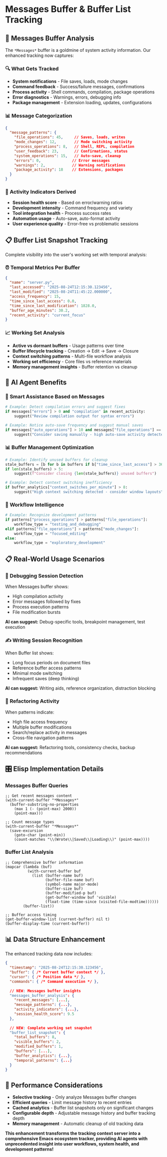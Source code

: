 <!-- ---
!-- Timestamp: 2025-08-24 22:16:24
!-- Author: ywatanabe
!-- File: /home/ywatanabe/proj/emacs_tracker/examples/messages_and_buffers_tracking.md
!-- --- -->

# Messages Buffer & Buffer List Tracking

## 📨 **Messages Buffer Analysis**

The `*Messages*` buffer is a goldmine of system activity information. Our enhanced tracking now captures:

### 🔍 **What Gets Tracked**
- **System notifications** - File saves, loads, mode changes
- **Command feedback** - Success/failure messages, confirmations  
- **Process activity** - Shell commands, compilation, package operations
- **Error diagnostics** - Warnings, errors, debugging info
- **Package management** - Extension loading, updates, configurations

### 📊 **Message Categorization**
```json
{
  "message_patterns": {
    "file_operations": 45,     // Saves, loads, writes
    "mode_changes": 12,        // Mode switching activity  
    "process_operations": 8,   // Shell, REPL, compilation
    "user_feedback": 23,       // Confirmations, status
    "system_operations": 15,   // Auto-save, cleanup
    "errors": 0,              // Error messages
    "warnings": 2,            // Warning notifications
    "package_activity": 18    // Extensions, packages
  }
}
```

### 🎯 **Activity Indicators Derived**
- **Session health score** - Based on error/warning ratios
- **Development intensity** - Command frequency and variety
- **Tool integration health** - Process success rates
- **Automation usage** - Auto-save, auto-format activity
- **User experience quality** - Error-free vs problematic sessions

## 📋 **Buffer List Snapshot Tracking**

Complete visibility into the user's working set with temporal analysis:

### ⏰ **Temporal Metrics Per Buffer**
```json
{
  "name": "server.py",
  "last_accessed": "2025-08-24T12:15:30.123456",
  "last_modified": "2025-08-24T11:45:22.000000", 
  "access_frequency": 15,
  "time_since_last_access": 0.0,
  "time_since_last_modification": 1828.0,
  "buffer_age_minutes": 30.2,
  "recent_activity": "current_focus"
}
```

### 📈 **Working Set Analysis**
- **Active vs dormant buffers** - Usage patterns over time
- **Buffer lifecycle tracking** - Creation → Edit → Save → Closure
- **Context switching patterns** - Multi-file workflow analysis  
- **Working set efficiency** - Core files vs reference materials
- **Memory management insights** - Buffer retention vs cleanup

## 🧠 **AI Agent Benefits**

### 🔧 **Smart Assistance Based on Messages**
```python
# Example: Detect compilation errors and suggest fixes
if messages["errors"] > 0 and "compilation" in recent_activity:
    suggest("Review compilation output for syntax errors")

# Example: Notice auto-save frequency and suggest manual saves  
if messages["auto_operations"] > 10 and messages["file_operations"] == 0:
    suggest("Consider saving manually - high auto-save activity detected")
```

### 📊 **Buffer Management Optimization**
```python
# Example: Identify unused buffers for cleanup
stale_buffers = [b for b in buffers if b["time_since_last_access"] > 3600]
if len(stale_buffers) > 5:
    suggest(f"Consider closing {len(stale_buffers)} unused buffers")

# Example: Detect context switching inefficiency
if buffer_analytics["context_switches_per_minute"] > 8:
    suggest("High context switching detected - consider window layouts")
```

### 🎯 **Workflow Intelligence**  
```python
# Example: Recognize development patterns
if patterns["process_operations"] > patterns["file_operations"]:
    workflow_type = "testing_and_debugging" 
elif patterns["file_operations"] > patterns["mode_changes"]:
    workflow_type = "focused_editing"
else:
    workflow_type = "exploratory_development"
```

## 📋 **Real-World Usage Scenarios**

### 🐛 **Debugging Session Detection**
When Messages buffer shows:
- High compilation activity
- Error messages followed by fixes
- Process execution patterns
- File modification bursts

**AI can suggest:** Debug-specific tools, breakpoint management, test execution

### ✍️ **Writing Session Recognition**  
When Buffer list shows:
- Long focus periods on document files
- Reference buffer access patterns
- Minimal mode switching
- Infrequent saves (deep thinking)

**AI can suggest:** Writing aids, reference organization, distraction blocking

### 🔄 **Refactoring Activity**
When patterns indicate:
- High file access frequency
- Multiple buffer modifications
- Search/replace activity in messages
- Cross-file navigation patterns  

**AI can suggest:** Refactoring tools, consistency checks, backup recommendations

## 🎛️ **Elisp Implementation Details**

### Messages Buffer Queries
```elisp
;; Get recent messages content
(with-current-buffer "*Messages*" 
  (buffer-substring-no-properties 
    (max 1 (- (point-max) 2000)) 
    (point-max)))

;; Count message types  
(with-current-buffer "*Messages*"
  (save-excursion
    (goto-char (point-min))
    (count-matches "\\(Wrote\\|Saved\\|Loading\\)" (point-max))))
```

### Buffer List Analysis
```elisp  
;; Comprehensive buffer information
(mapcar (lambda (buf)
          (with-current-buffer buf
            (list (buffer-name buf)
                  (buffer-file-name buf)
                  (symbol-name major-mode)
                  (buffer-size buf)  
                  (buffer-modified-p buf)
                  (get-buffer-window buf 'visible)
                  (float-time (time-since (visited-file-modtime))))))
        (buffer-list))

;; Buffer access timing
(get-buffer-window-list (current-buffer) nil t)
(buffer-display-time (current-buffer))
```

## 📊 **Data Structure Enhancement**

The enhanced tracking data now includes:

```json
{
  "timestamp": "2025-08-24T12:15:30.123456",
  "buffer": { /* Current buffer context */ },
  "cursor": { /* Position data */ },
  "commands": { /* Command execution */ },
  
  // NEW: Messages buffer insights
  "messages_buffer_analysis": {
    "recent_messages": [...],
    "message_patterns": {...},
    "activity_indicators": {...},
    "session_health_score": 9.5
  },
  
  // NEW: Complete working set snapshot  
  "buffer_list_snapshot": {
    "total_buffers": 8,
    "visible_buffers": 2,
    "modified_buffers": 1,
    "buffers": [...],
    "buffer_analytics": {...},
    "temporal_patterns": {...}
  }
}
```

## 🚀 **Performance Considerations**

- **Selective tracking** - Only analyze Messages buffer changes
- **Efficient queries** - Limit message history to recent entries  
- **Cached analytics** - Buffer list snapshots only on significant changes
- **Configurable depth** - Adjustable message history and buffer tracking depth
- **Memory management** - Automatic cleanup of old tracking data

**This enhancement transforms the tracking context server into a comprehensive Emacs ecosystem tracker, providing AI agents with unprecedented insight into user workflows, system health, and development patterns!**

<!-- EOF -->